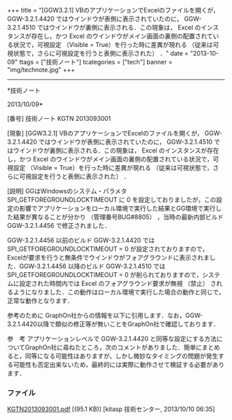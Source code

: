 ﻿+++
title = "[GGW3.2.1] VBのアプリケーションでExcelのファイルを開くが， GGW-3.2.1.4420 ではウインドウが表側に表示されていたのに， GGW-3.2.1.4510 ではウインドウが裏側に表示される．この現象は， Excel のインスタンスが存在し，かつ Excel のウインドウがメイン画面の裏側の配置されている状況で，可視設定 （Visible = True）を行った時に差異が現れる （従来は可視状態で，さらに可視設定を行うと表側に表示された） ．"
date = "2013-10-09"
ttags = ["技術ノート"]
tcategories = ["tech"]
banner = "img/technote.jpg"
+++

-----------------------------------------------------------------------------------------------------------------------------

*技術ノート

2013/10/09*


[番号]
技術ノート KGTN 2013093001

[現象]
[GGW3.2.1] VBのアプリケーションでExcelのファイルを開くが，
GGW-3.2.1.4420 ではウインドウが表側に表示されていたのに， GGW-3.2.1.4510
ではウインドウが裏側に表示される．この現象は， Excel
のインスタンスが存在し，かつ Excel
のウインドウがメイン画面の裏側の配置されている状況で，可視設定 （Visible
= True）を行った時に差異が現れる
（従来は可視状態で，さらに可視設定を行うと表側に表示された） ．

[説明]
GGはWindowsのシステム・パラメタ SPI_GETFOREGROUNDLOCKTIMEOUT に 0
を設定しておりましたが，この設定の影響でアプリケーションをローカル環境で実行した結果とGG環境で実行した結果が異なることが分かり
（管理番号BUG#8805） ，当時の最新内部ビルド GGW-3.2.1.4456
で修正されました．

GGW-3.2.1.4456 以前のビルド GGW-3.2.1.4420 では
SPI_GETFOREGROUNDLOCKTIMEOUT = 0 が設定されておりますので，
Excelが要求を行うと無条件でウインドウがフォアグラウンドに表示されました．GGW-3.2.1.4456
以降のビルド GGW-3.2.1.4510 では SPI_GETFOREGROUNDLOCKTIMEOUT = 0
が削られておりますので，システムに設定された時間内では Excel
のフォアグラウンド要求が無視 （禁止）
されるようになりました．この動作はローカル環境で実行した場合の動作と同じで，正常な動作となります．

参考のために
GraphOn社からの情報を以下に引用します．なお，GGW-3.2.1.4420以降で類似の修正等が無いことをGraphOn社で確認しております．

参　考
アプリケーションレベルで GGW-3.2.1.4420
と同等な設定にする方法についてGraphOn社に尋ねたところ，次のコメントがありました．簡単にまとめると，同等になる可能性はありますが，しかし微妙なタイミングの問題が発生する可能性も否定出来ないため，最終的には実際に動作させて検証する必要があります．


### ファイル

 
 


[KGTN2013093001.pdf](http://techreport.kitasp.net/attachments/download/1377/KGTN2013093001.pdf)
 [(95.1 KB)] [kitasp 技術センター, 2013/10/10
06:35]


 


 

